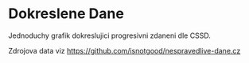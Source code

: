 # Dokreslene Dane

Jednoduchy grafik dokreslujici progresivni zdaneni dle CSSD.

Zdrojova data viz https://github.com/isnotgood/nespravedlive-dane.cz